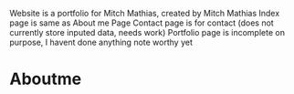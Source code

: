 Website is a portfolio for Mitch Mathias, created by Mitch Mathias
Index page is same as About me Page
Contact page is for contact (does not currently store inputed data, needs work)
Portfolio page is incomplete on purpose, I havent done anything note worthy yet
# Aboutme